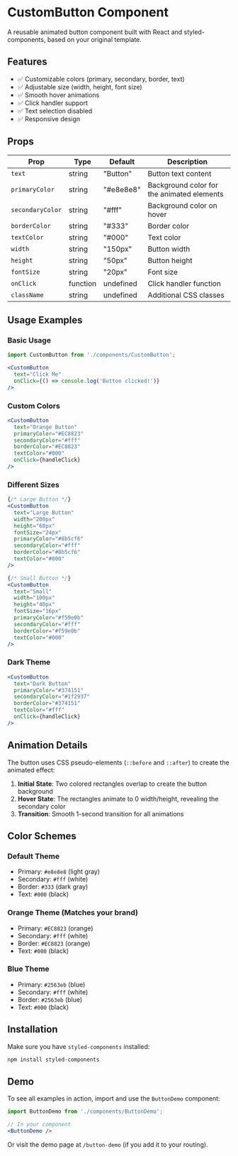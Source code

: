 # CustomButton Component

A reusable animated button component built with React and styled-components, based on your original template.

## Features

- ✅ Customizable colors (primary, secondary, border, text)
- ✅ Adjustable size (width, height, font size)
- ✅ Smooth hover animations
- ✅ Click handler support
- ✅ Text selection disabled
- ✅ Responsive design

## Props

| Prop | Type | Default | Description |
|------|------|---------|-------------|
| `text` | string | "Button" | Button text content |
| `primaryColor` | string | "#e8e8e8" | Background color for the animated elements |
| `secondaryColor` | string | "#fff" | Background color on hover |
| `borderColor` | string | "#333" | Border color |
| `textColor` | string | "#000" | Text color |
| `width` | string | "150px" | Button width |
| `height` | string | "50px" | Button height |
| `fontSize` | string | "20px" | Font size |
| `onClick` | function | undefined | Click handler function |
| `className` | string | undefined | Additional CSS classes |

## Usage Examples

### Basic Usage
```jsx
import CustomButton from './components/CustomButton';

<CustomButton 
  text="Click Me"
  onClick={() => console.log('Button clicked!')}
/>
```

### Custom Colors
```jsx
<CustomButton 
  text="Orange Button"
  primaryColor="#EC8823"
  secondaryColor="#fff"
  borderColor="#EC8823"
  textColor="#000"
  onClick={handleClick}
/>
```

### Different Sizes
```jsx
{/* Large Button */}
<CustomButton 
  text="Large Button"
  width="200px"
  height="60px"
  fontSize="24px"
  primaryColor="#8b5cf6"
  secondaryColor="#fff"
  borderColor="#8b5cf6"
  textColor="#000"
/>

{/* Small Button */}
<CustomButton 
  text="Small"
  width="100px"
  height="40px"
  fontSize="16px"
  primaryColor="#f59e0b"
  secondaryColor="#fff"
  borderColor="#f59e0b"
  textColor="#000"
/>
```

### Dark Theme
```jsx
<CustomButton 
  text="Dark Button"
  primaryColor="#374151"
  secondaryColor="#1f2937"
  borderColor="#374151"
  textColor="#fff"
  onClick={handleClick}
/>
```

## Animation Details

The button uses CSS pseudo-elements (`::before` and `::after`) to create the animated effect:

1. **Initial State**: Two colored rectangles overlap to create the button background
2. **Hover State**: The rectangles animate to 0 width/height, revealing the secondary color
3. **Transition**: Smooth 1-second transition for all animations

## Color Schemes

### Default Theme
- Primary: `#e8e8e8` (light gray)
- Secondary: `#fff` (white)
- Border: `#333` (dark gray)
- Text: `#000` (black)

### Orange Theme (Matches your brand)
- Primary: `#EC8823` (orange)
- Secondary: `#fff` (white)
- Border: `#EC8823` (orange)
- Text: `#000` (black)

### Blue Theme
- Primary: `#2563eb` (blue)
- Secondary: `#fff` (white)
- Border: `#2563eb` (blue)
- Text: `#000` (black)

## Installation

Make sure you have `styled-components` installed:

```bash
npm install styled-components
```

## Demo

To see all examples in action, import and use the `ButtonDemo` component:

```jsx
import ButtonDemo from './components/ButtonDemo';

// In your component
<ButtonDemo />
```

Or visit the demo page at `/button-demo` (if you add it to your routing).
